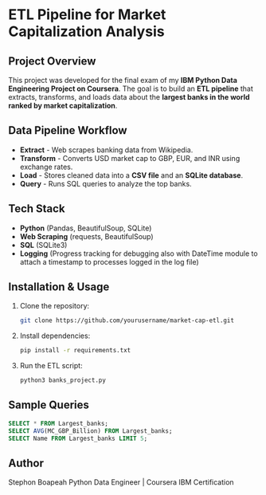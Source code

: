 # ETL Pipeline for Market Capitalization Analysis

## Project Overview
This project was developed for the final exam of my **IBM Python Data Engineering Project on Coursera**. The goal is to build an **ETL pipeline** that extracts, transforms, and loads data about the **largest banks in the world ranked by market capitalization**.

## Data Pipeline Workflow
- **Extract** - Web scrapes banking data from Wikipedia.  
- **Transform** - Converts USD market cap to GBP, EUR, and INR using exchange rates.  
- **Load** - Stores cleaned data into a **CSV file** and an **SQLite database**.  
- **Query** - Runs SQL queries to analyze the top banks.

## Tech Stack
- **Python** (Pandas, BeautifulSoup, SQLite)
- **Web Scraping** (requests, BeautifulSoup)
- **SQL** (SQLite3)
- **Logging** (Progress tracking for debugging also with DateTime module to attach a timestamp to processes logged in the log file)

## Installation & Usage
1. Clone the repository:
   ```bash
   git clone https://github.com/yourusername/market-cap-etl.git
   ```
2. Install dependencies:
   ```bash
   pip install -r requirements.txt
   ```
3. Run the ETL script:
   ```bash
   python3 banks_project.py
   ```

## Sample Queries
```sql
SELECT * FROM Largest_banks;
SELECT AVG(MC_GBP_Billion) FROM Largest_banks;
SELECT Name FROM Largest_banks LIMIT 5;
```

## Author
Stephon Boapeah
Python Data Engineer | Coursera IBM Certification
